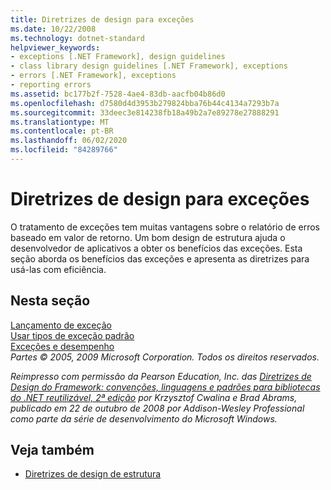 ```yaml
---
title: Diretrizes de design para exceções
ms.date: 10/22/2008
ms.technology: dotnet-standard
helpviewer_keywords:
- exceptions [.NET Framework], design guidelines
- class library design guidelines [.NET Framework], exceptions
- errors [.NET Framework], exceptions
- reporting errors
ms.assetid: bc177b2f-7528-4ae4-83db-aacfb04b86d0
ms.openlocfilehash: d7580d4d3953b279824bba76b44c4134a7293b7a
ms.sourcegitcommit: 33deec3e814238fb18a49b2a7e89278e27888291
ms.translationtype: MT
ms.contentlocale: pt-BR
ms.lasthandoff: 06/02/2020
ms.locfileid: "84289766"
---
```

# <a name="design-guidelines-for-exceptions"></a>Diretrizes de design para exceções
O tratamento de exceções tem muitas vantagens sobre o relatório de erros baseado em valor de retorno. Um bom design de estrutura ajuda o desenvolvedor de aplicativos a obter os benefícios das exceções. Esta seção aborda os benefícios das exceções e apresenta as diretrizes para usá-las com eficiência.  
  
## <a name="in-this-section"></a>Nesta seção  
 [Lançamento de exceção](exception-throwing.md)  
 [Usar tipos de exceção padrão](using-standard-exception-types.md)  
 [Exceções e desempenho](exceptions-and-performance.md)  
 *Partes © 2005, 2009 Microsoft Corporation. Todos os direitos reservados.*  
  
 *Reimpresso com permissão da Pearson Education, Inc. das [Diretrizes de Design do Framework: convenções, linguagens e padrões para bibliotecas do .NET reutilizável, 2ª edição](https://www.informit.com/store/framework-design-guidelines-conventions-idioms-and-9780321545619) por Krzysztof Cwalina e Brad Abrams, publicado em 22 de outubro de 2008 por Addison-Wesley Professional como parte da série de desenvolvimento do Microsoft Windows.*  
  
## <a name="see-also"></a>Veja também

- [Diretrizes de design de estrutura](index.md)
